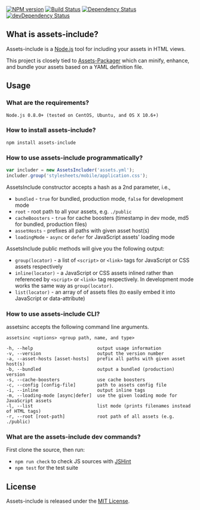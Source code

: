 [![NPM version](https://badge.fury.io/js/assets-include.png)](https://badge.fury.io/js/assets-include)
[![Build Status](https://secure.travis-ci.org/GoalSmashers/assets-include.png)](https://travis-ci.org/GoalSmashers/assets-include)
[![Dependency Status](https://david-dm.org/GoalSmashers/assets-include.png?theme=shields.io)](https://david-dm.org/GoalSmashers/assets-include)
[![devDependency Status](https://david-dm.org/GoalSmashers/assets-include/dev-status.png?theme=shields.io)](https://david-dm.org/GoalSmashers/assets-include#info=devDependencies)

## What is assets-include?

Assets-include is a [Node.js](http://nodejs.org/) tool for including your assets in HTML views.

This project is closely tied to [Assets-Packager](https://github.com/GoalSmashers/assets-packager) which can
minify, enhance, and bundle your assets based on a YAML definition file.

## Usage

### What are the requirements?

```
Node.js 0.8.0+ (tested on CentOS, Ubuntu, and OS X 10.6+)
```

### How to install assets-include?

```
npm install assets-include
```

### How to use assets-include programmatically?

```js
var includer = new AssetsIncluder('assets.yml');
includer.group('stylesheets/mobile/application.css');
```

AssetsInclude constructor accepts a hash as a 2nd parameter, i.e.,

* `bundled` - `true` for bundled, production mode, `false` for development mode
* `root` - root path to all your assets, e.g. `./public`
* `cacheBoosters` - `true` for cache boosters (timestamp in dev mode, md5 for bundled, production files)
* `assetHosts` - prefixes all paths with given asset host(s)
* `loadingMode` - `async` or `defer` for JavaScript assets' loading mode

AssetsInclude public methods will give you the following output:

* `group(locator)` - a list of `<script>` or `<link>` tags for JavaScript or CSS assets respectively
* `inline(locator)` - a JavaScript or CSS assets inlined rather than referenced by `<script>` or `<link>` tag respectively.
  In development mode works the same way as `group(locator)`.
* `list(locator)` - an array of of assets files (to easily embed it into JavaScript or data-attribute)

### How to use assets-include CLI?

assetsinc accepts the following command line arguments.

```
assetsinc <options> <group path, name, and type>

-h, --help                        output usage information
-v, --version                     output the version number
-a, --asset-hosts [asset-hosts]   prefix all paths with given asset host(s)
-b, --bundled                     output a bundled (production) version
-s, --cache-boosters              use cache boosters
-c, --config [config-file]        path to assets config file
-i, --inline                      output inline tags
-m, --loading-mode [async|defer]  use the given loading mode for JavaScript assets
-l, --list                        list mode (prints filenames instead of HTML tags)
-r, --root [root-path]            root path of all assets (e.g. ./public)
```

### What are the assets-include dev commands?

First clone the source, then run:

* `npm run check` to check JS sources with [JSHint](https://github.com/jshint/jshint/)
* `npm test` for the test suite

## License

Assets-include is released under the [MIT License](https://github.com/GoalSmashers/assets-include/blob/master/LICENSE).

